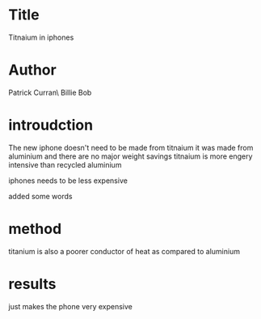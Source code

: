 # Title
Titnaium in iphones 


# Author
Patrick Curran\\
Billie Bob

# introudction
The new iphone doesn't need to be made from titnaium 
it was made from aluminium and there are no major weight savings
titnaium is more engery intensive than recycled aluminium 


iphones needs to be less expensive

added some words

# method
titanium is also a poorer conductor of heat as compared to aluminium


# results
just makes the phone very expensive 
